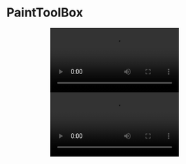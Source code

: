 # PaintToolBox

<div align="center">
  <video src="https://github.com/213maheta/PaintToolBox/assets/103872646/4bef441e-e3cf-43c7-954f-8f3187555b5d"/>
</div>

<div align="center">
  <video src="https://github.com/213maheta/PaintToolBox/assets/103872646/b4b5cc51-3f72-4200-9b47-6bfc7b529458"/>
</div>






